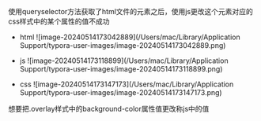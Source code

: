 使用queryselector方法获取了html文件的元素之后，使用js更改这个元素对应的css样式中的某个属性的值不成功

- html
  ![image-20240514173042889](/Users/mac/Library/Application Support/typora-user-images/image-20240514173042889.png)

- js
  ![image-20240514173118899](/Users/mac/Library/Application Support/typora-user-images/image-20240514173118899.png)

- css
  ![image-20240514173147173](/Users/mac/Library/Application Support/typora-user-images/image-20240514173147173.png)





想要把.overlay样式中的background-color属性值更改称js中的值
